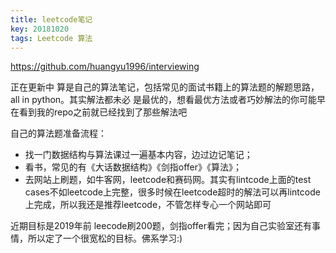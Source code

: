 ```yaml
---
title: leetcode笔记
key: 20181020
tags: Leetcode 算法
---
```

https://github.com/huangyu1996/interviewing

正在更新中
算是自己的算法笔记，包括常见的面试书籍上的算法题的解题思路，all in python。其实解法都未必
是最优的，想看最优方法或者巧妙解法的你可能早在看到我的repo之前就已经找到了那些解法吧

自己的算法题准备流程：

- 找一门数据结构与算法课过一遍基本内容，边过边记笔记；
- 看书，常见的有《大话数据结构》《剑指offer》《算法》；
- 去网站上刷题，如牛客网，leetcode和赛码网。其实有lintcode上面的test cases不如leetcode上完整，很多时候在leetcode超时的解法可以再lintcode上完成，所以我还是推荐leetcode，不管怎样专心一个网站即可

近期目标是2019年前 leecode刷200题，剑指offer看完；因为自己实验室还有事情，所以定了一个很宽松的目标。佛系学习:)
